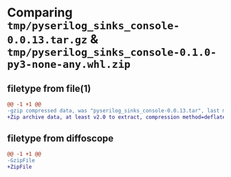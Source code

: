 # Comparing `tmp/pyserilog_sinks_console-0.0.13.tar.gz` & `tmp/pyserilog_sinks_console-0.1.0-py3-none-any.whl.zip`

## filetype from file(1)

```diff
@@ -1 +1 @@
-gzip compressed data, was "pyserilog_sinks_console-0.0.13.tar", last modified: Fri Mar 29 07:50:10 2024, max compression
+Zip archive data, at least v2.0 to extract, compression method=deflate
```

## filetype from diffoscope

```diff
@@ -1 +1 @@
-GzipFile
+ZipFile
```

